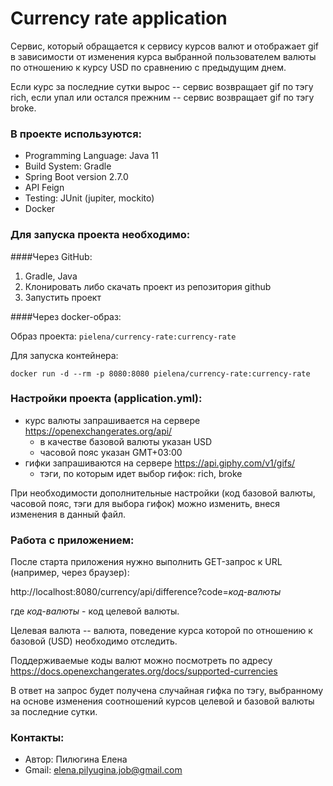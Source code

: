 # Currency rate application

Сервис, который обращается к сервису курсов валют и отображает gif в
зависимости от изменения курса выбранной пользователем валюты по отношению к курсу USD по 
сравнению с предыдущим днем. 

Если курс за последние сутки вырос -- сервис возвращает gif по тэгу rich, если упал или остался прежним -- сервис возвращает gif по тэгу broke.


### В проекте используются:

- Programming Language: Java 11
- Build System: Gradle
- Spring Boot version 2.7.0
- API Feign
- Testing: JUnit (jupiter, mockito)
- Docker

### Для запуска проекта необходимо:

####Через GitHub:

1. Gradle, Java
2. Клонировать либо скачать проект из репозитория github
3. Запустить проект

####Через docker-образ:
 
  Образ проекта: `pielena/currency-rate:currency-rate`

  Для запуска контейнера:

`docker run -d --rm -p 8080:8080 pielena/currency-rate:currency-rate`


### Настройки проекта (application.yml):

- курс валюты запрашивается на сервере https://openexchangerates.org/api/
  - в качестве базовой валюты указан USD
  - часовой пояс указан GMT+03:00
- гифки запрашиваются на сервере https://api.giphy.com/v1/gifs/
  - тэги, по которым идет выбор гифок: rich, broke

При необходимости дополнительные настройки (код базовой валюты, часовой пояс, тэги для выбора гифок) можно изменить, внеся изменения в данный файл.

### Работа с приложением:

После старта приложения нужно выполнить GET-запрос к URL (например, через браузер):

http://localhost:8080/currency/api/difference?code=*код-валюты*

где *код-валюты* - код целевой валюты. 

Целевая валюта -- валюта, поведение курса которой по отношению к базовой (USD) необходимо отследить. 

Поддерживаемые коды валют можно посмотреть по адресу https://docs.openexchangerates.org/docs/supported-currencies 

В ответ на запрос будет получена случайная гифка по тэгу, выбранному на основе изменения соотношений курсов целевой и базовой валюты за последние сутки.

### Контакты:

- Автор: Пилюгина Елена
- Gmail: elena.pilyugina.job@gmail.com


